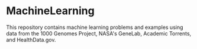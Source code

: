 # MachineLearning
This repository contains machine learning problems and examples using data from the 1000 Genomes Project,
NASA's GeneLab, Academic Torrents, and HealthData.gov.
